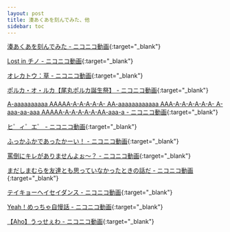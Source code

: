 ```yaml
---
layout: post
title: 湊あくあを刻んでみた、他
sidebar: toc
---
```


[湊あくあを刻んでみた - ニコニコ動画](https://www.nicovideo.jp/watch/sm38206664){:target="_blank"}

[Lost in チノ - ニコニコ動画](https://www.nicovideo.jp/watch/sm38179898){:target="_blank"}

[オレカトウ：草 - ニコニコ動画](https://www.nicovideo.jp/watch/sm38187375){:target="_blank"}

[ポルカ・オ・ルカ【尾丸ポルカ誕生祭】 - ニコニコ動画](https://www.nicovideo.jp/watch/sm38141366){:target="_blank"}

[A-aaaaaaaaaa AAAAA-A-A-A-A-A- AA-aaaaaaaaaaaa AAA-A-A-A-A-A-A- A-aaa-aa-aaa AAAAA-A-A-A-A-A-AA-aaa-a - ニコニコ動画](https://www.nicovideo.jp/watch/sm38194517){:target="_blank"}

[ヒ゜ィ゜エ゜ - ニコニコ動画](https://www.nicovideo.jp/watch/sm38198346){:target="_blank"}

[ふっかふかであったかーい！ - ニコニコ動画](https://www.nicovideo.jp/watch/sm38199444){:target="_blank"}

[罵倒にキレがありませんよぉ～？ - ニコニコ動画](https://www.nicovideo.jp/watch/sm38199678){:target="_blank"}

[まだしまむらを友達とも思っていなかったときの話だ - ニコニコ動画](https://www.nicovideo.jp/watch/sm38199703){:target="_blank"}

[テイキョーヘイセイダンス - ニコニコ動画](https://www.nicovideo.jp/watch/sm38204253){:target="_blank"}

[Yeah！めっちゃ自慢話 - ニコニコ動画](https://www.nicovideo.jp/watch/sm38208014){:target="_blank"}

[【Aho】うっせぇわ - ニコニコ動画](https://www.nicovideo.jp/watch/sm38211307){:target="_blank"}
